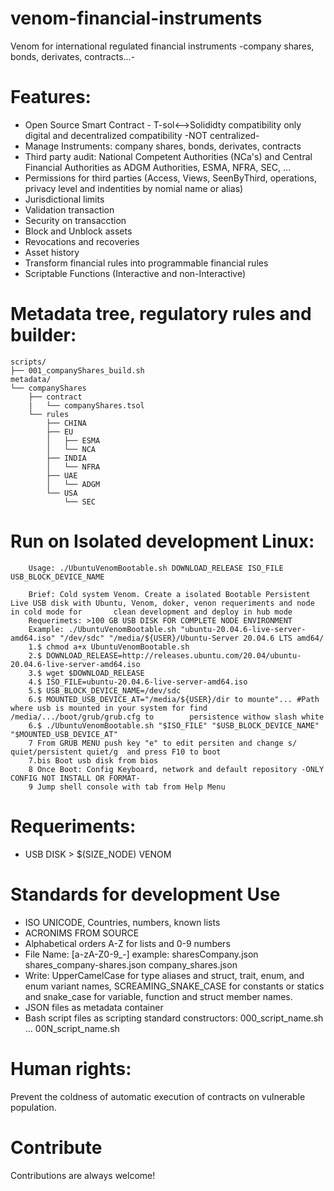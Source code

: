 # venom-financial-instruments
 Venom for international regulated financial instruments -company shares, bonds, derivates, contracts...-


# Features:
  - Open Source Smart Contract - T-sol<-->Solididty compatibility only digital and decentralized compatibility -NOT centralized-
  - Manage Instruments: company shares, bonds, derivates, contracts
  - Third party audit: National Competent Authorities (NCa's) and Central Financial Authorities as ADGM Authorities, ESMA, NFRA, SEC, ...
  - Permissions for third parties (Access, Views, SeenByThird, operations, privacy level and indentities by nomial name or alias)
  - Jurisdictional limits
  - Validation transaction 
  - Security on transacction
  - Block and Unblock assets
  - Revocations and recoveries
  - Asset history
  - Transform financial rules into programmable financial rules
  - Scriptable Functions (Interactive and non-Interactive)  
  
  
# Metadata tree, regulatory rules and builder:
 
``` 
scripts/
├── 001_companyShares_build.sh
metadata/
└── companyShares
    ├── contract
    |   └── companyShares.tsol
    └── rules
        ├── CHINA
        ├── EU
        │   ├── ESMA
        │   └── NCA
        ├── INDIA
        │   └── NFRA
        ├── UAE
        │   └── ADGM
        └── USA
            └── SEC
```

# Run on Isolated development Linux:
```
    Usage: ./UbuntuVenomBootable.sh DOWNLOAD_RELEASE ISO_FILE USB_BLOCK_DEVICE_NAME

    Brief: Cold system Venom. Create a isolated Bootable Persistent Live USB disk with Ubuntu, Venom, doker, venon requeriments and node in cold mode for       clean development and deploy in hub mode
    Requerimets: >100 GB USB DISK FOR COMPLETE NODE ENVIRONMENT
    Example: ./UbuntuVenomBootable.sh "ubuntu-20.04.6-live-server-amd64.iso" "/dev/sdc" "/media/${USER}/Ubuntu-Server 20.04.6 LTS amd64/
    1.$ chmod a+x UbuntuVenomBootable.sh
    2.$ DOWNLOAD_RELEASE=http://releases.ubuntu.com/20.04/ubuntu-20.04.6-live-server-amd64.iso
    3.$ wget $DOWNLOAD_RELEASE
    4.$ ISO_FILE=ubuntu-20.04.6-live-server-amd64.iso
    5.$ USB_BLOCK_DEVICE_NAME=/dev/sdc
    6.$ MOUNTED_USB_DEVICE_AT="/media/${USER}/dir to mounte"... #Path where usb is mounted in your system for find  /media/.../boot/grub/grub.cfg to        persistence withow slash white
    6.$ ./UbuntuVenomBootable.sh "$ISO_FILE" "$USB_BLOCK_DEVICE_NAME" "$MOUNTED_USB_DEVICE_AT"
    7 From GRUB MENU push key "e" to edit persiten and change s/ quiet/persistent quiet/g  and press F10 to boot 
    7.bis Boot usb disk from bios
    8 Once Boot: Config Keyboard, network and default repository -ONLY CONFIG NOT INSTALL OR FORMAT-
    9 Jump shell console with tab from Help Menu
```
# Requeriments:
 - USB DISK > $(SIZE_NODE) VENOM

# Standards for development Use
 - ISO UNICODE, Countries, numbers, known lists
 - ACRONIMS FROM SOURCE
 - Alphabetical orders A-Z for lists and 0-9 numbers
 - File Name: [a-zA-Z0-9_-] example:  sharesCompany.json shares_company-shares.json company_shares.json
 - Write: UpperCamelCase for type aliases and struct, trait, enum, and enum variant names, SCREAMING_SNAKE_CASE for constants or statics and snake_case for variable, function and struct member names. 
 - JSON files as metadata container 
 - Bash script files as scripting standard constructors: 000_script_name.sh ... 00N_script_name.sh
 
# Human rights:
 Prevent the coldness of automatic execution of contracts on vulnerable population.
 
# Contribute
 Contributions are always welcome!
